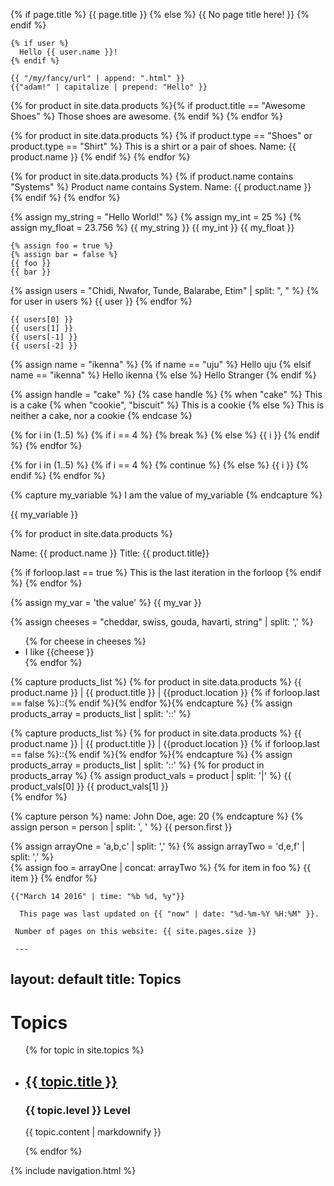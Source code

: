 {% if page.title %}
      {{ page.title }}
      {% else %}
   {{ No page title here! }}
    {% endif %}
    
    {% if user %}
      Hello {{ user.name }}!
    {% endif %}
    
    {{ "/my/fancy/url" | append: ".html" }}
    {{"adam!" | capitalize | prepend: "Hello" }}

 {% for product in site.data.products %}{% if product.title == "Awesome Shoes" %}
      Those shoes are awesome.
    {% endif %}
    {% endfor %}
    
{% for product in site.data.products %}
  {% if product.type == "Shoes" or product.type == "Shirt" %}
    This is a shirt or a pair of shoes. Name: {{ product.name }}
  {% endif %}
{% endfor %}   

 {% for product in site.data.products %}
  {% if product.name contains "Systems" %}
    Product name contains System. Name: {{ product.name }}
  {% endif %}
{% endfor %} 

{% assign my_string = "Hello World!" %}
    {% assign my_int = 25 %}
    {% assign my_float = 23.756 %}
    {{ my_string }}
    {{ my_int }}
    {{ my_float }}
    
    {% assign foo = true %}
    {% assign bar = false %}
    {{ foo }}
    {{ bar }}
    
 {% assign users = "Chidi, Nwafor, Tunde, Balarabe, Etim" | split: ", " %}
    {% for user in users %}
      {{ user }}
    {% endfor %}
    
    {{ users[0] }}
    {{ users[1] }}
    {{ users[-1] }}
    {{ users[-2] }}   
    
 {% assign name = "ikenna" %}
    {% if name == "uju" %}
      Hello uju
    {% elsif name == "ikenna" %}
      Hello ikenna
    {% else %}
      Hello Stranger
    {% endif %}

{% assign handle = "cake" %}
{% case handle %}
{% when "cake" %}
  This is a cake
{% when "cookie", "biscuit" %}
  This is a cookie
{% else %}
  This is neither a cake, nor a cookie
{% endcase %}

{% for i in (1..5) %}
      {% if i == 4 %}
        {% break %}
      {% else %}
        {{ i }}
      {% endif %}
      {% endfor %}
      
{% for i in (1..5) %}
      {% if i == 4 %}
        {% continue %}
      {% else %}
        {{ i }}
      {% endif %}
      {% endfor %}

{% capture my_variable %}
    I am the value of my_variable
    {% endcapture %}
    <p>{{ my_variable }}</p>

 {% for product in site.data.products %}
    <p>Name: {{ product.name }} Title: {{ product.title}}</p>
    {% if forloop.last == true %}
    This is the last iteration in the forloop
    {% endif %}
{% endfor %}   

{% assign my_var = 'the value' %}
{{ my_var }}

{% assign cheeses = "cheddar, swiss, gouda, havarti, string" | split: ',' %}
<ul>
{% for cheese in cheeses %}
      <li>
        I like {{cheese }}
      </li>
      {% endfor %}
</ul>

{% capture products_list %}
{% for product in site.data.products %}
{{ product.name }} | {{ product.title }} | {{product.location }}
{% if forloop.last == false %}::{% endif %}{% endfor %}{% endcapture %}
{% assign products_array = products_list | split: '::' %}

{% capture products_list %}
{% for product in site.data.products %}
{{ product.name }} | {{ product.title }} | {{product.location }}
{% if forloop.last == false %}::{% endif %}{% endfor %}{% endcapture %}
{% assign products_array = products_list | split: '::' %}
    {% for product in products_array %}
      {% assign product_vals = product | split: '|' %}
      {{ product_vals[0] }}
      {{ product_vals[1] }}    
    {% endfor %}
    
 {% capture person %}
    name: John Doe, age: 20
    {% endcapture %}
    {% assign person = person | split: ', ' %}
    {{ person.first }}
     
  {% assign arrayOne = 'a,b,c' | split: ',' %}
   {% assign arrayTwo = 'd,e,f' | split: ',' %}   
   {% assign foo = arrayOne | concat: arrayTwo %}
   {% for item in foo %}
     {{ item }} 
    {% endfor %}
    
    {{"March 14 2016" | time: "%b %d, %y"}}
    
      This page was last updated on {{ "now" | date: "%d-%m-%Y %H:%M" }}.
    
     Number of pages on this website: {{ site.pages.size }}
     
     ---
layout: default
title: Topics
---
<h1>Topics</h1>
    <ul>
  {% for topic in site.topics %}
    <li>
      <h2><a href="{{ topic.url }}">{{ topic.title }}</a></h2>
      <h3>{{ topic.level }} Level</h3>      
      <p>{{ topic.content | markdownify }}</p>
    </li>  
   {% endfor %}
</ul>
{% include navigation.html %}

